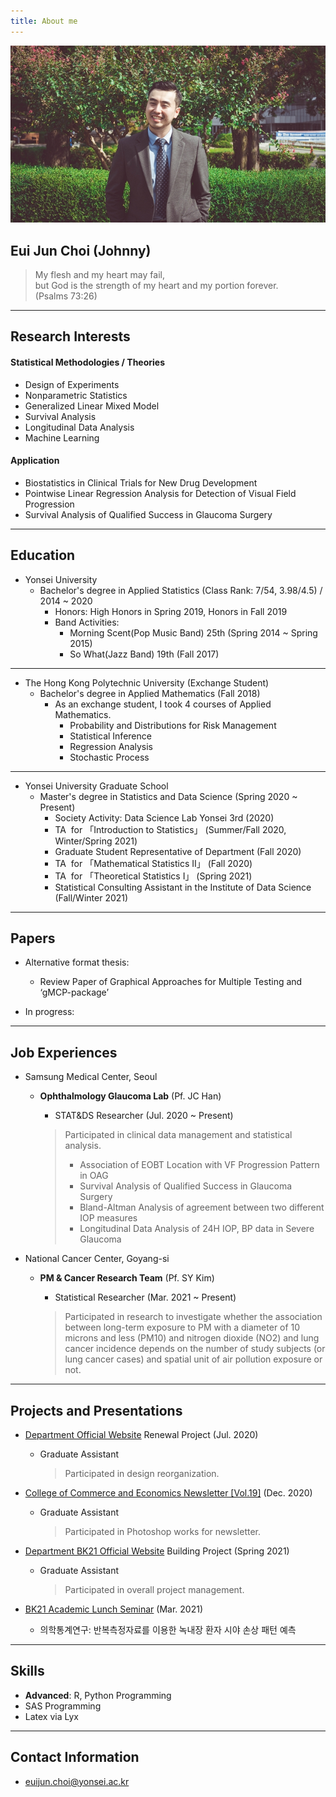 ```yaml
---
title: About me
---
```



![image3](/assets/img/sample/avatar.jpg)

## **Eui Jun Choi (Johnny)**

> My flesh and my heart may fail,  
> but God is the strength of my heart and my portion forever.   
> (Psalms 73:26)

---

## **Research Interests**

#### **Statistical Methodologies / Theories**

+ Design of Experiments
+ Nonparametric Statistics
+ Generalized Linear Mixed Model
+ Survival Analysis
+ Longitudinal Data Analysis
+ Machine Learning

#### **Application**

+ Biostatistics in Clinical Trials for New Drug Development
+ Pointwise Linear Regression Analysis for Detection of Visual Field Progression
+ Survival Analysis of Qualified Success in Glaucoma Surgery

---

## **Education**

+ Yonsei University
  + Bachelor's degree in Applied Statistics (Class Rank: 7/54, 3.98/4.5) / 2014 ~ 2020
    + Honors: High Honors in Spring 2019, Honors in Fall 2019
    + Band Activities: 
      + Morning Scent(Pop Music Band) 25th (Spring 2014 ~ Spring 2015)
      + So What(Jazz Band) 19th (Fall 2017)  

---

+ The Hong Kong Polytechnic University (Exchange Student)
  + Bachelor's degree in Applied Mathematics (Fall 2018)
    + As an exchange student, I took 4 courses of Applied Mathematics.
      + Probability and Distributions for Risk Management
      + Statistical Inference
      + Regression Analysis
      + Stochastic Process  

---

- Yonsei University Graduate School
  - Master's degree in Statistics and Data Science (Spring 2020 ~ Present)
    - Society Activity: Data Science Lab Yonsei 3rd (2020)  
    - TA &nbsp;for 「Introduction to Statistics」 (Summer/Fall 2020, Winter/Spring 2021)
    - Graduate Student Representative of Department (Fall 2020)
    - TA &nbsp;for 「Mathematical Statistics II」 (Fall 2020)
    - TA &nbsp;for 「Theoretical Statistics I」 (Spring 2021)
    - Statistical Consulting Assistant in the Institute of Data Science (Fall/Winter 2021)

---

## **Papers**

+ Alternative format thesis:
  + Review Paper of Graphical Approaches for Multiple Testing and ‘gMCP-package’
    
  
+ In progress: 

---

## **Job Experiences**

+ Samsung Medical Center, Seoul 

  + **Ophthalmology Glaucoma Lab** (Pf. JC Han)

    + STAT&DS Researcher (Jul. 2020 ~ Present) 
    
    > Participated in clinical data management and statistical analysis.
    >
    > - Association of EOBT Location with VF Progression Pattern in OAG
    > - Survival Analysis of Qualified Success in Glaucoma Surgery
    > - Bland-Altman Analysis of agreement between two different IOP measures
    > - Longitudinal Data Analysis of 24H IOP, BP data in Severe Glaucoma
  
+ National Cancer Center, Goyang-si

  + **PM & Cancer Research Team** (Pf. SY Kim)

    + Statistical Researcher (Mar. 2021 ~ Present)
    
    > Participated in research to investigate whether the association between long-term exposure to PM with a diameter of 10 microns and less (PM10) and nitrogen dioxide (NO2) and lung cancer incidence depends on the number of study subjects (or lung cancer cases) and spatial unit of air pollution exposure or not.

---

## **Projects and Presentations** 

+ [Department Official Website](https://stat.yonsei.ac.kr/stat/index.do) Renewal Project (Jul. 2020)
  
  + Graduate Assistant 
  
    > Participated in design reorganization.
  
+ [College of Commerce and Economics Newsletter [Vol.19]](https://ybe.yonsei.ac.kr/ybe/newsletter/1.do?mode=view&articleNo=108023&article.offset=0&articleLimit=10) (Dec. 2020)
  
  + Graduate Assistant 
  
    > Participated in Photoshop works for newsletter.
  
+ [Department BK21 Official Website](http://bk21-bigdata.yonsei.ac.kr) Building Project (Spring 2021)

  + Graduate Assistant 

    > Participated in overall project management.

+ [BK21 Academic Lunch Seminar](https://www.youtube.com/watch?v=R4Hvzjah25k) (Mar. 2021)

  + 의학통계연구: 반복측정자료를 이용한 녹내장 환자 시야 손상 패턴 예측 

---

## **Skills**

+ **Advanced**: R, Python Programming
+ SAS Programming
+ Latex via Lyx

---

## **Contact Information**

+ euijun.choi@yonsei.ac.kr

